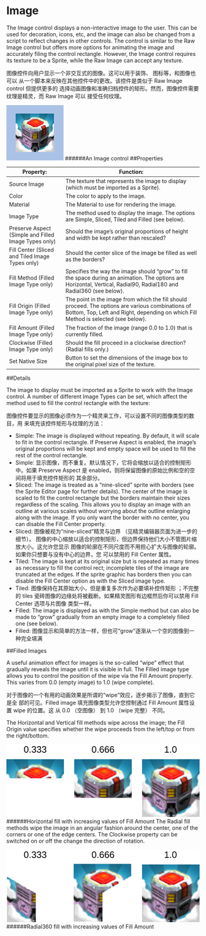 # Image

The Image control displays a non-interactive image to the user. This can be used for decoration, icons, etc, and the image can also be changed from a script to reflect changes in other controls. The control is similar to the Raw Image control but offers more options for animating the image and accurately filing the control rectangle. However, the Image control requires its texture to be a Sprite, while the Raw Image can accept any texture.

图像控件向用户显示一个非交互式的图像。这可以用于装饰、 图标等，和图像也可以 从一个脚本来反映在其他控件中的更改。该控件是类似于 Raw Image control 但提供更多的 选择动画图像和准确归档控件的矩形。然而，图像控件需要纹理是精灵，而 Raw Image 可以 接受任何纹理。  

![](Main/ImageCtrlExample.png)
######An Image control
##Properties


| Property:	 | Function: |
| -- | -- |
| Source Image	 | The texture that represents the image to display (which must be imported as a Sprite). |
| Color	 | The color to apply to the image. |
| Material	 | The Material to use for rendering the image. |
| Image Type	 | The method used to display the image. The options are Simple, Sliced, Tiled and Filled (see below). |
| Preserve Aspect (Simple and Filled Image Types only)	 | Should the image’s original proportions of height and width be kept rather than rescaled? |
| Fill Center (Sliced and Tiled Image Types only)	 | Should the center slice of the image be filled as well as the borders? |
| Fill Method (Filled Image Type only)	 | Specifies the way the image should “grow” to fill the space during an animation. The options are Horizontal, Vertical, Radial90, Radial180 and Radial360 (see below). |
| Fill Origin (Filled Image Type only)	 | The point in the image from which the fill should proceed. The options are various combinations of Bottom, Top, Left and Right, depending on which Fill Method is selected (see below). |
| Fill Amount (Filled Image Type only)	 | The fraction of the image (range 0.0 to 1.0) that is currently filled. |
| Clockwise (Filled Image Type only)	 | Should the fill proceed in a clockwise direction? (Radial fills only.) |
| Set Native Size	 | Button to set the dimensions of the image box to the original pixel size of the texture. |
##Details

The image to display must be imported as a Sprite to work with the Image control. A number of different Image Types can be set, which affect the method used to fill the control rectangle with the texture:

图像控件要显示的图像必须作为一个精灵来工作，可以设置不同的图像类型的数目，用 来填充该控件矩形与纹理的方法：

* Simple: The image is displayed without repeating. By default, it will scale to fit in the control rectangle. If Preserve Aspect is enabled, the image’s original proportions will be kept and empty space will be used to fill the rest of the control rectangle.
* Simple: 显示图像，而不重复。默认情况下，它将会缩放以适合的控制矩形中。如果 Preserve Aspect 是 enabled，则将保留图像的原始比例和空的空间将用于填充控件矩形的 其余部分。
* Sliced: The image is treated as a “nine-sliced” sprite with borders (see the Sprite Editor page for further details). The center of the image is scaled to fit the control rectangle but the borders maintain their sizes regardless of the scaling. This allows you to display an image with an outline at various scales without worrying about the outline enlarging along with the image. If you only want the border with no center, you can disable the Fill Center property.
* Sliced: 图像被视为“nine-sliced”精灵与边界 （见精灵编辑器页面为进一步的细节）。 图像的中心缩放以适合的控制矩形，但边界保持他们大小不管图片缩放大小。这允许您显示 图像的轮廓在不同尺度而不用担心扩大与图像的轮廓。如果你只想要与没有中心的边界，您 可以禁用的 Fill Center 属性。   
* Tiled: The image is kept at its original size but is repeated as many times as necessary to fill the control rect; incomplete tiles of the image are truncated at the edges. If the sprite graphic has borders then you can disable the Fill Center option as with the Sliced image type.
* Tiled: 图像保持在其原始大小，但是重复多次作为必要填补控件矩形 ；不完整的 tiles 瓷砖图像的边缘处将被截断。如果精灵图形有边框然后你可以禁用 Fill Center 选项与片图像 类型一样。   
* Filled: The image is displayed as with the Simple method but can also be made to “grow” gradually from an empty image to a completely filled one (see below).
* Filled:  图像显示和简单的方法一样，但也可“grow”逐渐从一个空的图像到一种完全填满 

##Filled Images

A useful animation effect for images is the so-called “wipe” effect that gradually reveals the image until it is visible in full. The Filled image type allows you to control the position of the wipe via the Fill Amount property. This varies from 0.0 (empty image) to 1.0 (wipe complete).

对于图像的一个有用的动画效果是所谓的“wipe”效应，逐步揭示了图像，直到它是全 部的可见。Filled image 填充图像类型允许您控制通过 Fill Amount 属性设置 wipe 的位置。这 从 0.0 （空图像） 到 1.0 （wipe 完整） 不同。 

The Horizontal and Vertical fill methods wipe across the image; the Fill Origin value specifies whether the wipe proceeds from the left/top or from the right/bottom.

![](Main/ImageFillVert.svg)
######Horizontal fill with increasing values of Fill Amount
The Radial fill methods wipe the image in an angular fashion around the center, one of the corners or one of the edge centers. The Clockwise property can be switched on or off the change the direction of rotation.

![](Main/ImageFillRadial.svg)
######Radial360 fill with increasing values of Fill Amount
